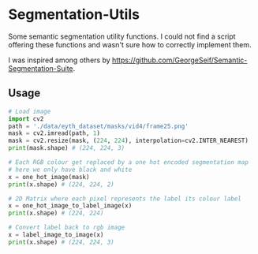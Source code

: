 # Segmentation-Utils

Some semantic segmentation utility functions. I could not find a script offering these functions and wasn't sure how to correctly implement them.

I was inspired among others by https://github.com/GeorgeSeif/Semantic-Segmentation-Suite. 



## Usage

```python
# Load image
import cv2
path = './data/eyth_dataset/masks/vid4/frame25.png'
mask = cv2.imread(path, 1)
mask = cv2.resize(mask, (224, 224), interpolation=cv2.INTER_NEAREST)
print(mask.shape) # (224, 224, 3)

# Each RGB colour get replaced by a one hot encoded segmentation map
# here we only have black and white
x = one_hot_image(mask)
print(x.shape) # (224, 224, 2)

# 2D Matrix where each pixel represents the label its colour label
x = one_hot_image_to_label_image(x)
print(x.shape) # (224, 224)

# Convert label back to rgb image
x = label_image_to_image(x)
print(x.shape) # (224, 224, 3)
```

